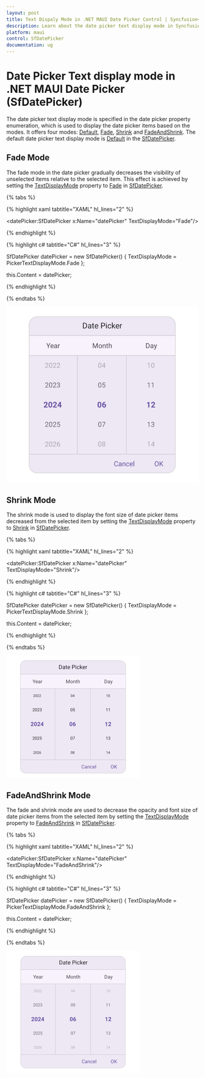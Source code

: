 ```yaml
---
layout: post
title: Text Dispaly Mode in .NET MAUI Date Picker Control | Syncfusion<sup>&reg;</sup>
description: Learn about the date picker text display mode in Syncfusion<sup>&reg;</sup> .NET MAUI Picker (SfDatePicker) control and its basic features.
platform: maui
control: SfDatePicker
documentation: ug
---
```


# Date Picker Text display mode in .NET MAUI Date Picker (SfDatePicker)

The date picker text display mode is specified in the date picker property enumeration, which is used to display the date picker items based on the modes. It offers four modes: [Default](https://help.syncfusion.com/cr/maui-toolkit/Syncfusion.Maui.Toolkit.Picker.PickerTextDisplayMode.html#Syncfusion_Maui_Toolkit_Picker_PickerTextDisplayMode_Default), [Fade](https://help.syncfusion.com/cr/maui-toolkit/Syncfusion.Maui.Toolkit.Picker.PickerTextDisplayMode.html#Syncfusion_Maui_Toolkit_Picker_PickerTextDisplayMode_Fade), [Shrink](https://help.syncfusion.com/cr/maui-toolkit/Syncfusion.Maui.Toolkit.Picker.PickerTextDisplayMode.html#Syncfusion_Maui_Toolkit_Picker_PickerTextDisplayMode_Shrink) and [FadeAndShrink](https://help.syncfusion.com/cr/maui-toolkit/Syncfusion.Maui.Toolkit.Picker.PickerTextDisplayMode.html#Syncfusion_Maui_Toolkit_Picker_PickerTextDisplayMode_FadeAndShrink). The default date picker text display mode is [Default](https://help.syncfusion.com/cr/maui-toolkit/Syncfusion.Maui.Toolkit.Picker.PickerTextDisplayMode.html#Syncfusion_Maui_Toolkit_Picker_PickerTextDisplayMode_Default) in the [SfDatePicker](https://help.syncfusion.com/cr/maui-toolkit/Syncfusion.Maui.Toolkit.Picker.SfDateTimePicker.html).

## Fade Mode

The fade mode in the date picker gradually decreases the visibility of unselected items relative to the selected item. This effect is achieved by setting the [TextDisplayMode](https://help.syncfusion.com/cr/maui-toolkit/Syncfusion.Maui.Toolkit.Picker.PickerBase.html#Syncfusion_Maui_Toolkit_Picker_PickerBase_TextDisplayMode) property to [Fade](https://help.syncfusion.com/cr/maui-toolkit/Syncfusion.Maui.Toolkit.Picker.PickerTextDisplayMode.html#Syncfusion_Maui_Toolkit_Picker_PickerTextDisplayMode_Fade) in [SfDatePicker](https://help.syncfusion.com/cr/maui-toolkit/Syncfusion.Maui.Toolkit.Picker.SfDatePicker.html).

{% tabs %}

{% highlight xaml tabtitle="XAML" hl_lines="2" %}

<datePicker:SfDatePicker x:Name="datePicker"
                 TextDisplayMode="Fade"/>

{% endhighlight %}

{% highlight c# tabtitle="C#" hl_lines="3" %}

SfDatePicker datePicker = new SfDatePicker()
{
    TextDisplayMode = PickerTextDisplayMode.Fade
};

this.Content = datePicker;

{% endhighlight %}

{% endtabs %}

![Fade mode in .NET MAUI Date picker.](images/text-display-mode/date-picker-fade.png)

## Shrink Mode

The shrink mode is used to display the font size of date picker items decreased from the selected item by setting the [TextDisplayMode](https://help.syncfusion.com/cr/maui-toolkit/Syncfusion.Maui.Toolkit.Picker.PickerBase.html#Syncfusion_Maui_Toolkit_Picker_PickerBase_TextDisplayMode) property to [Shrink](https://help.syncfusion.com/cr/maui-toolkit/Syncfusion.Maui.Toolkit.Picker.PickerTextDisplayMode.html#Syncfusion_Maui_Toolkit_Picker_PickerTextDisplayMode_Shrink) in [SfDatePicker](https://help.syncfusion.com/cr/maui-toolkit/Syncfusion.Maui.Toolkit.Picker.SfDatePicker.html).

{% tabs %}

{% highlight xaml tabtitle="XAML" hl_lines="2" %}

<datePicker:SfDatePicker x:Name="datePicker"
                 TextDisplayMode="Shrink"/>

{% endhighlight %}

{% highlight c# tabtitle="C#" hl_lines="3" %}

SfDatePicker datePicker = new SfDatePicker()
{
    TextDisplayMode = PickerTextDisplayMode.Shrink
};

this.Content = datePicker;

{% endhighlight %}

{% endtabs %}

![Shrink mode in .NET MAUI Date picker.](images/text-display-mode/date-picker-shrink.png)

## FadeAndShrink Mode

The fade and shrink mode are used to decrease the opacity and font size of date picker items from the selected item by setting the [TextDisplayMode](https://help.syncfusion.com/cr/maui-toolkit/Syncfusion.Maui.Toolkit.Picker.PickerBase.html#Syncfusion_Maui_Toolkit_Picker_PickerBase_TextDisplayMode) property to [FadeAndShrink](https://help.syncfusion.com/cr/maui-toolkit/Syncfusion.Maui.Toolkit.Picker.PickerTextDisplayMode.html#Syncfusion_Maui_Toolkit_Picker_PickerTextDisplayMode_FadeAndShrink) in [SfDatePicker](https://help.syncfusion.com/cr/maui-toolkit/Syncfusion.Maui.Toolkit.Picker.SfDatePicker.html).

{% tabs %}

{% highlight xaml tabtitle="XAML" hl_lines="2" %}

<datePicker:SfDatePicker x:Name="datePicker"
                 TextDisplayMode="FadeAndShrink"/>

{% endhighlight %}

{% highlight c# tabtitle="C#" hl_lines="3" %}

SfDatePicker datePicker = new SfDatePicker()
{
    TextDisplayMode = PickerTextDisplayMode.FadeAndShrink
};

this.Content = datePicker;

{% endhighlight %}

{% endtabs %}

![Fade and Shrink mode in .NET MAUI Date picker.](images/text-display-mode/date-picker-fade-shrink.png)
